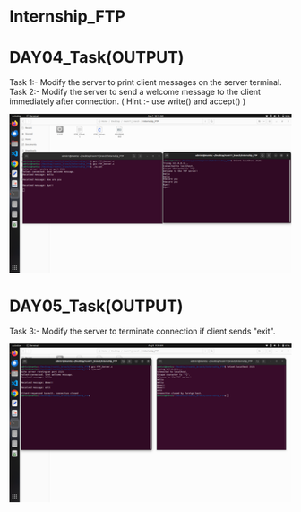 # Internship_FTP

# DAY04_Task(OUTPUT)
Task 1:- Modify the server to print client messages on the server terminal.
Task 2:- Modify the server to send a welcome message to the client immediately after connection. ( Hint :- use write() and accept() )

![image alt](https://github.com/mamtaborade/Internship_FTP/blob/883c693c07c4a7e740f46e5ba743f601018280ee/Day04_Task(OP).png)

# DAY05_Task(OUTPUT)
Task 3:-  Modify the server to terminate connection if client sends "exit".

![image alt](https://github.com/mamtaborade/Internship_FTP/blob/c62076674a956842f698fcc04ee82b6cffbd84c1/Day05_Task(OP).png)
